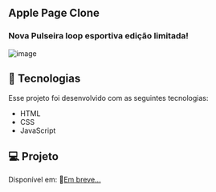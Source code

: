 ## Apple Page Clone
### Nova Pulseira loop esportiva edição limitada!
![image](https://github.com/marostegaf/apple-js/assets/103620713/ab8635d5-147f-4671-ba9b-f52a21fbb655)

## 🚀 Tecnologias

Esse projeto foi desenvolvido com as seguintes tecnologias:

- HTML
- CSS
- JavaScript

## 💻 Projeto
Disponível em: 🔗[Em breve...](https://github.com/marostegaf/apple-js)
